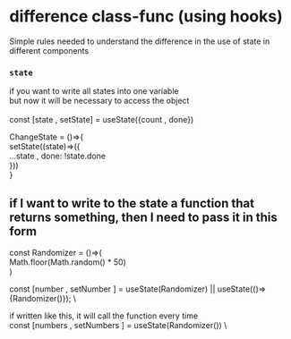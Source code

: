 # difference class-func (using hooks)

Simple rules needed to understand the difference in the use of state in different components

### `state` 

   if you want to write all states into one variable \
   but now it will be necessary to access the object  
   \
   const [state , setState] = useState({count , done}) 

   ChangeState = ()=>{ \
      setState((state)=>({ \
         ...state , done: !state.done \
      })) \
   }

## if I want to write to the state a function that returns something, then I need to pass it in this form

   const Randomizer = ()=>( \
      Math.floor(Math.random() * 50) \
   ) 

   const [number , setNumber ] = useState(Randomizer) || useState(()=>{Randomizer()}); \

   if written like this, it will call the function every time \
   const [numbers , setNumbers ] = useState(Randomizer()) \

